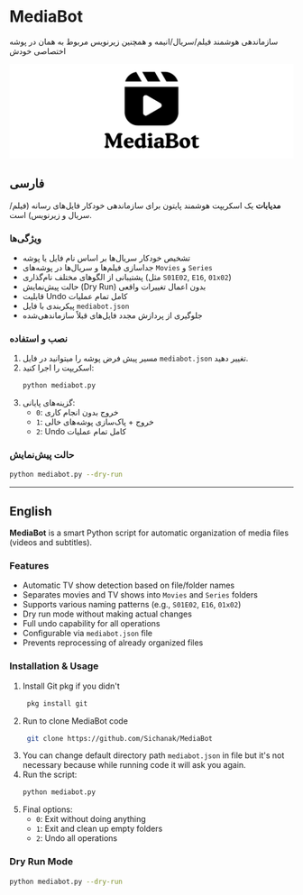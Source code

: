 # MediaBot
سازماندهی هوشمند فیلم/سریال/انیمه و همچنین زیرنویس مربوط به همان در پوشه اختصاصی خودش

![MediaBot](MediaBot.png)

## فارسی

**مدیابات** یک اسکریپت هوشمند پایتون برای سازماندهی خودکار فایل‌های رسانه (فیلم/سریال و زیرنویس) است.

### ویژگی‌ها
- تشخیص خودکار سریال‌ها بر اساس نام فایل یا پوشه
- جداسازی فیلم‌ها و سریال‌ها در پوشه‌های `Movies` و `Series`
- پشتیبانی از الگوهای مختلف نام‌گذاری (مثل `S01E02`, `E16`, `01x02`)
- حالت پیش‌نمایش (Dry Run) بدون اعمال تغییرات واقعی
- قابلیت Undo کامل تمام عملیات
- پیکربندی با فایل `mediabot.json`
- جلوگیری از پردازش مجدد فایل‌های قبلاً سازماندهی‌شده

### نصب و استفاده
1. مسیر پیش فرض پوشه را میتوانید در فایل `mediabot.json` تغییر دهید.
2. اسکریپت را اجرا کنید:
   ```bash
   python mediabot.py
   ```
3. گزینه‌های پایانی:
   - `0`: خروج بدون انجام کاری
   - `1`: خروج + پاک‌سازی پوشه‌های خالی
   - `2`: Undo کامل تمام عملیات

### حالت پیش‌نمایش
```bash
python mediabot.py --dry-run
```

---

## English

**MediaBot** is a smart Python script for automatic organization of media files (videos and subtitles).

### Features
- Automatic TV show detection based on file/folder names
- Separates movies and TV shows into `Movies` and `Series` folders
- Supports various naming patterns (e.g., `S01E02`, `E16`, `01x02`)
- Dry run mode without making actual changes
- Full undo capability for all operations
- Configurable via `mediabot.json` file
- Prevents reprocessing of already organized files

### Installation & Usage
1. Install Git pkg if you didn't
   ```bash
    pkg install git
   ```
2. Run to clone MediaBot code
   ```bash
    git clone https://github.com/Sichanak/MediaBot
   ```
1. You can change default directory path `mediabot.json` in file
   but it's not necessary because while running code it will ask you again.
3. Run the script:
   ```bash
   python mediabot.py
   ```
4. Final options:
   - `0`: Exit without doing anything
   - `1`: Exit and clean up empty folders
   - `2`: Undo all operations

### Dry Run Mode
```bash
python mediabot.py --dry-run
```
